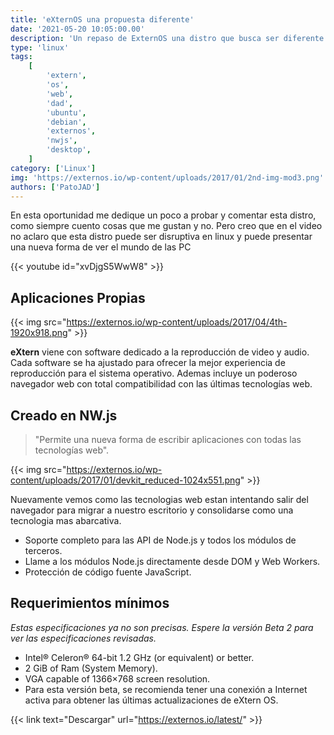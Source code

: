 ```yaml
---
title: 'eXternOS una propuesta diferente'
date: '2021-05-20 10:05:00.00'
description: 'Un repaso de ExternOS una distro que busca ser diferente a lo que nos proponene las demas'
type: 'linux'
tags:
    [
        'extern',
        'os',
        'web',
        'dad',
        'ubuntu',
        'debian',
        'externos',
        'nwjs',
        'desktop',
    ]
category: ['Linux']
img: 'https://externos.io/wp-content/uploads/2017/01/2nd-img-mod3.png'
authors: ['PatoJAD']
---
```


En esta oportunidad me dedique un poco a probar y comentar esta distro, como siempre cuento cosas que me gustan y no. Pero creo que en el video no aclaro que esta distro puede ser disruptiva en linux y puede presentar una nueva forma de ver el mundo de las PC

{{< youtube id="xvDjgS5WwW8" >}}

## Aplicaciones Propias

{{< img src="https://externos.io/wp-content/uploads/2017/04/4th-1920x918.png" >}}

**eXtern** viene con software dedicado a la reproducción de video y audio. Cada software se ha ajustado para ofrecer la mejor experiencia de reproducción para el sistema operativo. Ademas incluye un poderoso navegador web con total compatibilidad con las últimas tecnologías web.

## Creado en NW.js

> "Permite una nueva forma de escribir aplicaciones con todas las tecnologías web".

{{< img src="https://externos.io/wp-content/uploads/2017/01/devkit_reduced-1024x551.png" >}}

Nuevamente vemos como las tecnologias web estan intentando salir del navegador para migrar a nuestro escritorio y consolidarse como una tecnologia mas abarcativa.

-   Soporte completo para las API de Node.js y todos los módulos de terceros.
-   Llame a los módulos Node.js directamente desde DOM y Web Workers.
-   Protección de código fuente JavaScript.

## Requerimientos mínimos

_Estas especificaciones ya no son precisas. Espere la versión Beta 2 para ver las especificaciones revisadas._

-   Intel® Celeron® 64-bit 1.2 GHz (or equivalent) or better.
-   2 GiB of Ram (System Memory).
-   VGA capable of 1366×768 screen resolution.
-   Para esta versión beta, se recomienda tener una conexión a Internet activa para obtener las últimas actualizaciones de eXtern OS.

{{< link text="Descargar" url="https://externos.io/latest/" >}}

